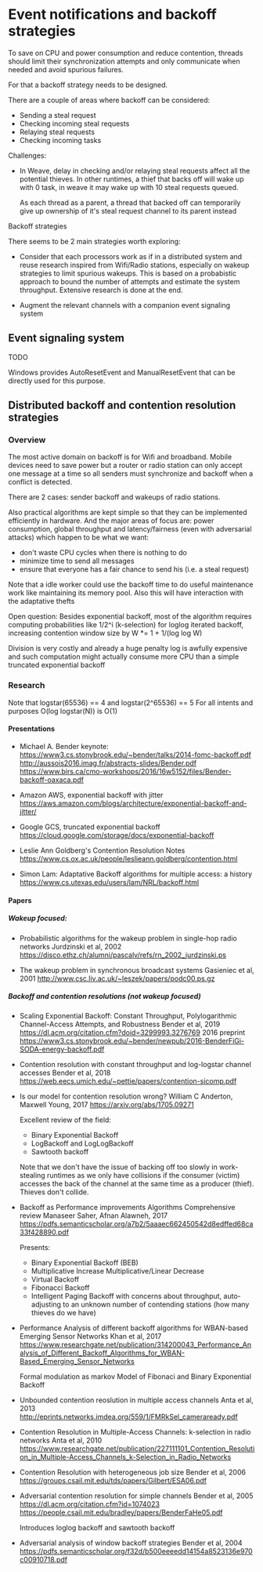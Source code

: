 # Event notifications and backoff strategies

To save on CPU and power consumption and reduce contention,
threads should limit their synchronization attempts and only
communicate when needed and avoid spurious failures.

For that a backoff strategy needs to be designed.

There are a couple of areas where backoff can be considered:
- Sending a steal request
- Checking incoming steal requests
- Relaying steal requests
- Checking incoming tasks

Challenges:

- In Weave, delay in checking and/or relaying steal requests affect all the
  potential thieves.
  In other runtimes, a thief that backs off will wake up with 0 task,
  in weave it may wake up with 10 steal requests queued.

  As each thread as a parent, a thread that backed off can temporarily give up ownership
  of it's steal request channel to its parent instead

Backoff strategies

There seems to be 2 main strategies worth exploring:
- Consider that each processors work as if in a distributed system
  and reuse research inspired from Wifi/Radio stations, especially
  on wakeup strategies to limit spurious wakeups.
  This is based on a probabistic approach to bound the number of
  attempts and estimate the system throughput.
  Extensive research is done at the end.

- Augment the relevant channels with a companion event signaling system

## Event signaling system

TODO

Windows provides AutoResetEvent and ManualResetEvent that can be directly used for this purpose.

## Distributed backoff and contention resolution strategies

### Overview

The most active domain on backoff is for Wifi and broadband.
Mobile devices need to save power but a router or radio station can only accept
one message at a time so all senders must synchronize and backoff when a conflict is detected.

There are 2 cases: sender backoff and wakeups of radio stations.

Also practical algorithms are kept simple so that they can be implemented efficiently in hardware.
And the major areas of focus are: power consumption, global throughput and latency/fairness (even with adversarial attacks)
which happen to be what we want:
- don't waste CPU cycles when there is nothing to do
- minimize time to send all messages
- ensure that everyone has a fair chance to send his (i.e. a steal request)

Note that a idle worker could use the backoff time to do useful maintenance work
like maintaining its memory pool.
Also this will have interaction with the adaptative thefts

Open question:
Besides exponential backoff, most of the algorithm requires
computing probabilities like 1/2^i (k-selection)
for loglog iterated backoff, increasing contention window size
by W *= 1 + 1/(log log W)

Division is very costly and already a huge penalty
log is awfully expensive and such computation might actually
consume more CPU than a simple truncated exponential backoff

### Research

Note that logstar(65536) == 4 and logstar(2^65536) == 5
For all intents and purposes O(log logstar(N)) is O(1)

#### Presentations

- Michael A. Bender keynote:
  https://www3.cs.stonybrook.edu/~bender/talks/2014-fomc-backoff.pdf
  http://aussois2016.imag.fr/abstracts-slides/Bender.pdf
  https://www.birs.ca/cmo-workshops/2016/16w5152/files/Bender-backoff-oaxaca.pdf

- Amazon AWS, exponential backoff with jitter
  https://aws.amazon.com/blogs/architecture/exponential-backoff-and-jitter/

- Google GCS, truncated exponential backoff
  https://cloud.google.com/storage/docs/exponential-backoff

- Leslie Ann Goldberg's Contention Resolution Notes
  https://www.cs.ox.ac.uk/people/leslieann.goldberg/contention.html

- Simon Lam: Adaptative Backoff algorithms for multiple access: a history
  https://www.cs.utexas.edu/users/lam/NRL/backoff.html

#### Papers

##### Wakeup focused:
- Probabilistic algorithms for the wakeup problem in
  single-hop radio networks
  Jurdzinski et al, 2002
  https://disco.ethz.ch/alumni/pascalv/refs/rn_2002_jurdzinski.ps

- The wakeup problem in synchronous broadcast systems
  Gasieniec et al, 2001
  http://www.csc.liv.ac.uk/~leszek/papers/podc00.ps.gz

##### Backoff and contention resolutions (not wakeup focused)

- Scaling Exponential Backoff:
  Constant Throughput, Polylogarithmic Channel-Access Attempts, and Robustness
  Bender et al, 2019
  https://dl.acm.org/citation.cfm?doid=3299993.3276769
  2016 preprint
  https://www3.cs.stonybrook.edu/~bender/newpub/2016-BenderFiGi-SODA-energy-backoff.pdf

- Contention resolution with constant throughput
  and log-logstar channel accesses
  Bender et al, 2018
  https://web.eecs.umich.edu/~pettie/papers/contention-sicomp.pdf

- Is our model for contention resolution wrong?
  William C Anderton, Maxwell Young, 2017
  https://arxiv.org/abs/1705.09271

  Excellent review of the field:
  - Binary Exponential Backoff
  - LogBackoff and LogLogBackoff
  - Sawtooth backoff

  Note that we don't have the issue of backing off too slowly in work-stealing runtimes
  as we only have collisions if the consumer (victim) accesses the back of the channel at the
  same time as a producer (thief). Thieves don't collide.

- Backoff as Performance improvements Algorithms
  Comprehensive review
  Manaseer Saher, Afnan Alawneh, 2017
  https://pdfs.semanticscholar.org/a7b2/5aaaec662450542d8edffed68ca33f428890.pdf

  Presents:
    - Binary Exponential Backoff (BEB)
    - Multiplicative Increase Multiplicative/Linear Decrease
    - Virtual Backoff
    - Fibonacci Backoff
    - Intelligent Paging Backoff
  with concerns about throughput, auto-adjusting to an unknown number of contending stations (how many thieves do we have)

- Performance Analysis of different backoff algorithms
  for WBAN-based Emerging Sensor Networks
  Khan et al, 2017
  https://www.researchgate.net/publication/314200043_Performance_Analysis_of_Different_Backoff_Algorithms_for_WBAN-Based_Emerging_Sensor_Networks

  Formal modulation as markov Model of Fibonaci and Binary Exponential Backoff

- Unbounded contention reoslution in multiple access channels
  Anta et al, 2013
  http://eprints.networks.imdea.org/559/1/FMRkSel_cameraready.pdf

- Contention Resolution in Multiple-Access Channels:
  k-selection in radio networks
  Anta et al, 2010
  https://www.researchgate.net/publication/227111101_Contention_Resolution_in_Multiple-Access_Channels_k-Selection_in_Radio_Networks

- Contention Resolution with heterogeneous job size
  Bender et al, 2006
  https://groups.csail.mit.edu/tds/papers/Gilbert/ESA06.pdf

- Adversarial contention resolution for simple channels
  Bender et al, 2005
  https://dl.acm.org/citation.cfm?id=1074023
  https://people.csail.mit.edu/bradley/papers/BenderFaHe05.pdf

  Introduces loglog backoff and sawtooth backoff

- Adversarial analysis of window backoff strategies
  Bender et al, 2004
  https://pdfs.semanticscholar.org/f32d/b500eeeedd14154a8523136e970c00910718.pdf
